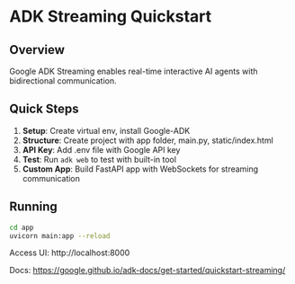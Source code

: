 # ADK Streaming Quickstart

## Overview

Google ADK Streaming enables real-time interactive AI agents with bidirectional communication.

## Quick Steps

1. **Setup**: Create virtual env, install Google-ADK
2. **Structure**: Create project with app folder, main.py, static/index.html
3. **API Key**: Add .env file with Google API key
4. **Test**: Run `adk web` to test with built-in tool
5. **Custom App**: Build FastAPI app with WebSockets for streaming communication

## Running

```bash
cd app
uvicorn main:app --reload
```

Access UI: http://localhost:8000

Docs: https://google.github.io/adk-docs/get-started/quickstart-streaming/
